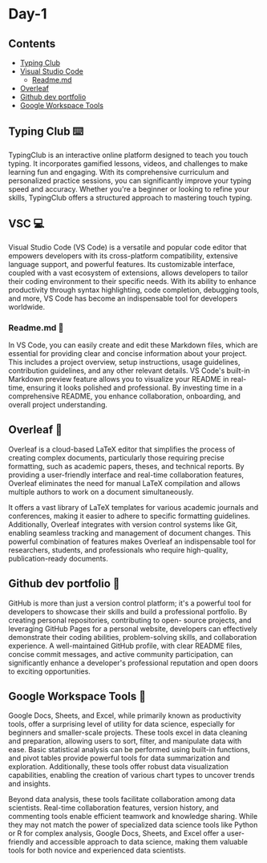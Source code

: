 # Day-1
## Contents
  - [Typing Club](https://github.com/Gauthamnair-Ronin/ICTAK-1/edit/main/README.md#typing-club-%EF%B8%8F)
  - [Visual Studio Code](https://github.com/Gauthamnair-Ronin/ICTAK-1/edit/main/README.md#vsc-)
	  - [Readme.md](readme.md)
  - [Overleaf](overleaf)
  - [Github dev portfolio](github-dev-portfolio)
  - [Google Workspace Tools](google-workspace-tools)
## Typing Club ⌨️
  TypingClub is an interactive online platform designed to teach you touch typing. It incorporates gamified lessons, videos, and challenges to make learning fun and engaging. With its comprehensive curriculum and   personalized practice sessions, you can significantly improve your typing speed and accuracy. Whether you're a beginner or looking to refine your skills, TypingClub offers a structured approach to mastering 
  touch typing.

## VSC 💻
  Visual Studio Code (VS Code) is a versatile and popular code editor that empowers developers with its cross-platform compatibility, extensive language support, and powerful features. Its customizable interface, 
  coupled with a vast ecosystem of extensions, allows developers to tailor their coding environment to their specific needs. With its ability to enhance productivity through syntax highlighting, code completion, 
  debugging tools, and more, VS Code has become an indispensable tool for developers worldwide.

  ### Readme.md 📎
  In VS Code, you can easily create and edit these Markdown files, which are essential for providing clear and concise information about 
  your project. This includes a project overview, setup instructions, usage guidelines, contribution guidelines, and any other relevant details. VS Code's built-in Markdown preview feature allows you to visualize 
  your README in real-time, ensuring it looks polished and professional. By investing time in a comprehensive README, you enhance collaboration, onboarding, and overall project understanding. 

## Overleaf 🥬
  Overleaf is a cloud-based LaTeX editor that simplifies the process of creating complex documents, particularly those requiring precise formatting, such as academic papers, theses, and technical reports. By   
  providing a user-friendly interface and real-time collaboration features, Overleaf eliminates the need for manual LaTeX compilation and allows multiple authors to work on a document simultaneously. 

  It offers a vast library of LaTeX templates for various academic journals and conferences, making it easier to adhere to specific formatting guidelines. Additionally, Overleaf integrates with version control 
  systems like Git, enabling seamless tracking and management of document changes. This powerful combination of features makes Overleaf an indispensable tool for researchers, students, and professionals who 
  require high-quality, publication-ready documents.
  
## Github dev portfolio 📃
  GitHub is more than just a version control platform; it's a powerful tool for developers to showcase their skills and build a professional portfolio. By creating personal repositories, contributing to open- 
  source projects, and leveraging GitHub Pages for a personal website, developers can effectively demonstrate their coding abilities, problem-solving skills, and collaboration experience. A well-maintained GitHub 
  profile, with clear README files, concise commit messages, and active community participation, can significantly enhance a developer's professional reputation and open doors to exciting opportunities. 

## Google Workspace Tools 🧰
  Google Docs, Sheets, and Excel, while primarily known as productivity tools, offer a surprising level of utility for data science, especially for beginners and smaller-scale projects. These tools excel in data 
  cleaning and preparation, allowing users to sort, filter, and manipulate data with ease. Basic statistical analysis can be performed using built-in functions, and pivot tables provide powerful tools for data 
  summarization and exploration. Additionally, these tools offer robust data visualization capabilities, enabling the creation of various chart types to uncover trends and insights.

  Beyond data analysis, these tools facilitate collaboration among data scientists. Real-time collaboration features, version history, and commenting tools enable efficient teamwork and knowledge sharing. While 
  they may not match the power of specialized data science tools like Python or R for complex analysis, Google Docs, Sheets, and Excel offer a user-friendly and accessible approach to data science, making them 
  valuable tools for both novice and experienced data scientists.




